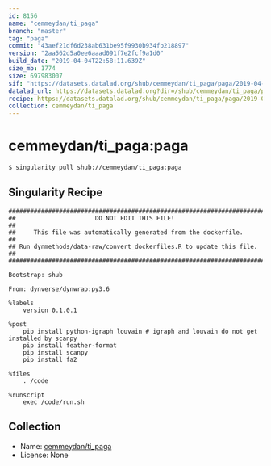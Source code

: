 ```yaml
---
id: 8156
name: "cemmeydan/ti_paga"
branch: "master"
tag: "paga"
commit: "43aef21df6d238ab631be95f9930b934fb218897"
version: "2aa562d5a0ee6aaad091f7e2fcf9a1d0"
build_date: "2019-04-04T22:58:11.639Z"
size_mb: 1774
size: 697983007
sif: "https://datasets.datalad.org/shub/cemmeydan/ti_paga/paga/2019-04-04-43aef21d-2aa562d5/2aa562d5a0ee6aaad091f7e2fcf9a1d0.simg"
datalad_url: https://datasets.datalad.org?dir=/shub/cemmeydan/ti_paga/paga/2019-04-04-43aef21d-2aa562d5/
recipe: https://datasets.datalad.org/shub/cemmeydan/ti_paga/paga/2019-04-04-43aef21d-2aa562d5/Singularity
collection: cemmeydan/ti_paga
---
```


# cemmeydan/ti_paga:paga

```bash
$ singularity pull shub://cemmeydan/ti_paga:paga
```

## Singularity Recipe

```singularity
########################################################################
##                      DO NOT EDIT THIS FILE!                        ##
##     This file was automatically generated from the dockerfile.     ##
## Run dynmethods/data-raw/convert_dockerfiles.R to update this file. ##
########################################################################

Bootstrap: shub

From: dynverse/dynwrap:py3.6

%labels
    version 0.1.0.1

%post
    pip install python-igraph louvain # igraph and louvain do not get installed by scanpy
    pip install feather-format
    pip install scanpy
    pip install fa2

%files
    . /code

%runscript
    exec /code/run.sh
```

## Collection

 - Name: [cemmeydan/ti_paga](https://github.com/cemmeydan/ti_paga)
 - License: None

